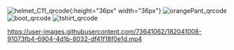 








![helmet_C11_qrcode](https://user-images.githubusercontent.com/73641062/182040964-d18e02e8-5ace-48cb-a0bd-6d4690b4d520.png){:height="36px" width="36px"}
![orangePant_qrcode](https://user-images.githubusercontent.com/73641062/182040967-a4a7f059-4eef-4c8d-8746-c1335c0c6fb7.png)
![boot_qrcode](https://user-images.githubusercontent.com/73641062/182040968-37180b0a-1ee7-4266-b102-4b7c37659be3.png)
![tshirt_qrcode](https://user-images.githubusercontent.com/73641062/182040969-b2458fc8-66a2-4536-895d-9f87c08e1231.png)



https://user-images.githubusercontent.com/73641062/182041008-91073fb4-6904-4d1b-8032-df41f18f0e1d.mp4

